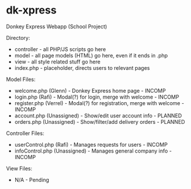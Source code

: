 # dk-xpress
Donkey Express Webapp (School Project)

Directory:
- controller - all PHP/JS scripts go here
- model - all page models (HTML) go here, even if it ends in .php
- view - all style related stuff go here
- index.php - placeholder, directs users to relevant pages

Model Files:
- welcome.php (Glenn) - Donkey Express home page - INCOMP
- login.php (Rafi) - Modal(?) for login, merge with welcome - INCOMP
- register.php (Verrel) - Modal(?) for registration, merge with welcome - INCOMP
- account.php (Unassigned) - Show/edit user account info - PLANNED
- orders.php (Unassigned) - Show/filter/add delivery orders - PLANNED

Controller Files:
- userControl.php (Rafi) - Manages requests for users - INCOMP
- infoControl.php (Unassigned) - Manages general company info - INCOMP

View Files:
- N/A - Pending
